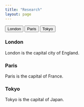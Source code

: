 ```yaml
---
title: "Research"
layout: page
---
```

<div class="tab">
  <button class="tablinks" onclick="openCity(event, 'London')">London</button>
  <button class="tablinks" onclick="openCity(event, 'Paris')">Paris</button>
  <button class="tablinks" onclick="openCity(event, 'Tokyo')">Tokyo</button>
</div>
<div id="London" class="tabcontent">
  <h3>London</h3>
  <p>London is the capital city of England.</p>
</div>
<div id="Paris" class="tabcontent">
  <h3>Paris</h3>
  <p>Paris is the capital of France.</p>
</div>
<div id="Tokyo" class="tabcontent">
  <h3>Tokyo</h3>
  <p>Tokyo is the capital of Japan.</p>
</div>
